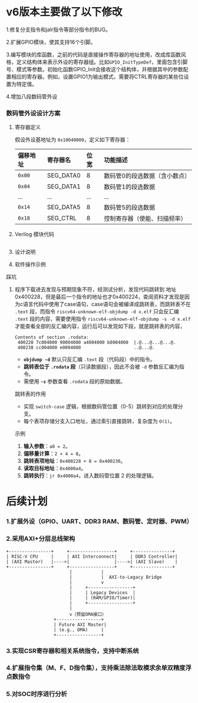 # v6版本主要做了以下修改

1.修复分支指令和jalr指令等部分指令的BUG。

2.扩展GPIO模块，使其支持16个引脚。

3.编写模块的库函数，之前的代码是直接操作寄存器的地址使用，改成库函数风格，定义结构体来表示外设的寄存器组。比如`GPIO_InitTypeDef`，里面包含引脚号、模式等参数。初始化函数GPIO_Init会接收这个结构体，并根据其中的参数配置相应的寄存器。例如，设置GPIO1为输出模式，需要将CTRL寄存器的某些位设置为特定值。

4.增加八段数码管外设

### **数码管外设设计方案**

1. 寄存器定义

   假设外设基地址为 `0x10040000`，定义如下寄存器：

   | 偏移地址 | 寄存器名  | 位宽 | 功能描述                      |
   | :------- | :-------- | :--- | :---------------------------- |
   | `0x00`   | SEG_DATA0 | 8    | 数码管0的段选数据（含小数点） |
   | `0x04`   | SEG_DATA1 | 8    | 数码管1的段选数据             |
   | ...      | ...       | ...  | ...                           |
   | `0x14`   | SEG_DATA5 | 8    | 数码管5的段选数据             |
   | `0x18`   | SEG_CTRL  | 8    | 控制寄存器（使能、扫描频率）  |

2. Verilog 模块代码

   ```
   
   ```

3. 设计说明

4. 软件操作示例

踩坑

1. 程序下载进去发现与预期现象不符，经测试分析，发现代码跳转到 地址0x400228，但是最后一个指令的地址也才0x400224，查阅资料才发现是因为c语言代码中使用了case语句，case语句会被编译成跳转表，而跳转表不在 `.text` 段，而指令 `riscv64-unknown-elf-objdump -d x.elf` 只会反汇编 `.text` 段的内容，需要使用指令 `riscv64-unknown-elf-objdump -s -d x.elf` 才能查看全部的反汇编内容，运行后可以发现如下段，就是跳转表的内容，

   ```
   Contents of section .rodata:
    400228 7c004000 90004000 a4004000 b8004000  |.@...@...@...@.
    400238 cc004000 e0004000                    ..@...@.        
   ```

   - **`objdump -d`** 默认只反汇编 `.text` 段（代码段）中的指令。
   - **跳转表位于 `.rodata` 段**（只读数据段），因此不会被 `-d` 参数反汇编为指令。
   - 需使用 **`-s`** 参数查看 `.rodata` 段的原始数据。

   跳转表的作用

   - 实现 `switch-case` 逻辑，根据数码管位置（0-5）跳转到对应的处理分支。
   - 每个表项存储分支入口地址，通过索引直接跳转，复杂度为 `O(1)`。

   示例

   1. **输入参数**：`a0 = 2`。
   2. **偏移量计算**：`2 × 4 = 8`。
   3. **跳转表项地址**：`0x400228 + 8 = 0x400230`。
   4. **读取目标地址**：`0x4000a4`。
   5. **跳转执行**：`jr 0x4000a4`，进入数码管位置 2 的处理逻辑。



# 后续计划



### 1.扩展外设（GPIO、UART、DDR3 RAM、数码管、定时器、PWM）

### 2.采用AXI+分层总线架构

```
+----------------+     +-----------------+     +---------------+
| RISC-V CPU     |     | AXI Interconnect|     | DDR3 Controller|
| (AXI Master)   |---->|                 |---->| (AXI Slave)    |
+----------------+     +-----------------+     +---------------+
                        |           |
                        |           |  AXI-to-Legacy Bridge
                        |           v
                        |     +-----------------+
                        |     | Legacy Devices  |
                        |     | (RAM/GPIO/Timer)|
                        |     +-----------------+
                        |
                        v（预留DMA接口）
                  +-----------------+
                  | Future AXI Master|
                  | (e.g., DMA)     |
                  +-----------------+
```

### 3.实现CSR寄存器和相关系统指令，支持中断系统

### 4.扩展指令集（M、F、D指令集），支持乘法除法取模求余单双精度浮点数指令

### 5.对SOC时序进行分析